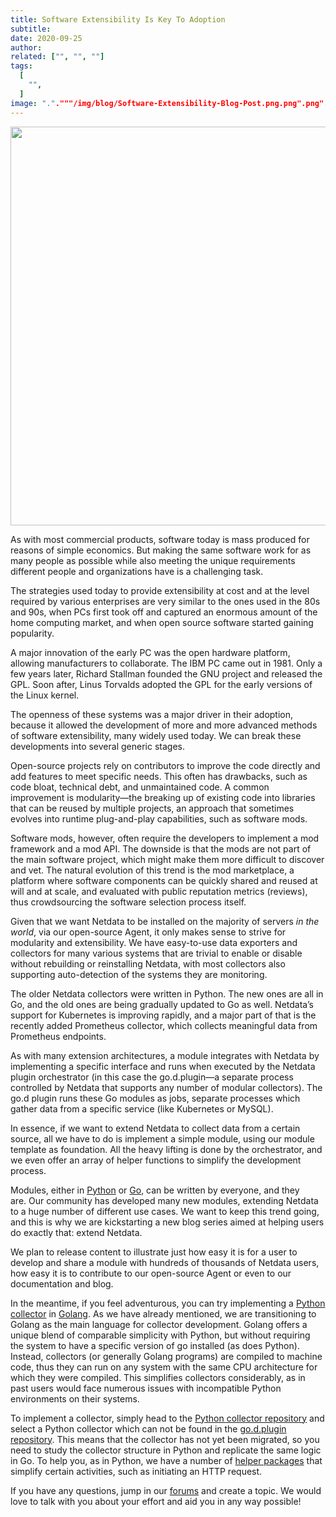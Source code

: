 ```yaml
---
title: Software Extensibility Is Key To Adoption
subtitle: 
date: 2020-09-25
author: 
related: ["", "", ""]
tags: 
  [
    "",
  ]
image: "."."""/img/blog/Software-Extensibility-Blog-Post.png.png".png".png".png".png"""""
---
```

<img class="alignnone size-full wp-image-16613" src="/img/wp-archive/uploads/2022/03/Software-Extensibility-Blog-Post.png" alt="" width="969" height="638" />

As with most commercial products, software today is mass produced for reasons of simple economics. But making the same software work for as many people as possible while also meeting the unique requirements different people and organizations have is a challenging task.

The strategies used today to provide extensibility at cost and at the level required by various enterprises are very similar to the ones used in the 80s and 90s, when PCs first took off and captured an enormous amount of the home computing market, and when open source software started gaining popularity.

A major innovation of the early PC was the open hardware platform, allowing manufacturers to collaborate. The IBM PC came out in 1981. Only a few years later, Richard Stallman founded the GNU project and released the GPL. Soon after, Linus Torvalds adopted the GPL for the early versions of the Linux kernel.

The openness of these systems was a major driver in their adoption, because it allowed the development of more and more advanced methods of software extensibility, many widely used today. We can break these developments into several generic stages.

Open-source projects rely on contributors to improve the code directly and add features to meet specific needs. This often has drawbacks, such as code bloat, technical debt, and unmaintained code. A common improvement is modularity—the breaking up of existing code into libraries that can be reused by multiple projects, an approach that sometimes evolves into runtime plug-and-play capabilities, such as software mods.

Software mods, however, often require the developers to implement a mod framework and a mod API. The downside is that the mods are not part of the main software project, which might make them more difficult to discover and vet. The natural evolution of this trend is the mod marketplace, a platform where software components can be quickly shared and reused at will and at scale, and evaluated with public reputation metrics (reviews), thus crowdsourcing the software selection process itself.

Given that we want Netdata to be installed on the majority of servers <i>in the world</i>, via our open-source Agent, it only makes sense to strive for modularity and extensibility. We have easy-to-use data exporters and collectors for many various systems that are trivial to enable or disable without rebuilding or reinstalling Netdata, with most collectors also supporting auto-detection of the systems they are monitoring.

The older Netdata collectors were written in Python. The new ones are all in Go, and the old ones are being gradually updated to Go as well. Netdata’s support for Kubernetes is improving rapidly, and a major part of that is the recently added Prometheus collector, which collects meaningful data from Prometheus endpoints.

As with many extension architectures, a module integrates with Netdata by implementing a specific interface and runs when executed by the Netdata plugin orchestrator (in this case the go.d.plugin—a separate process controlled by Netdata that supports any number of modular collectors). The go.d plugin runs these Go modules as jobs, separate processes which gather data from a specific service (like Kubernetes or MySQL).

In essence, if we want to extend Netdata to collect data from a certain source, all we have to do is implement a simple module, using our module template as foundation. All the heavy lifting is done by the orchestrator, and we even offer an array of helper functions to simplify the development process.

Modules, either in <a title="Python" href="https://learn.netdata.cloud/docs/agent/collectors/python.d.plugin#how-to-write-a-new-module" target="_blank" rel="noopener noreferrer">Python</a> or <a title="Go" href="https://learn.netdata.cloud/docs/agent/collectors/go.d.plugin#developing" target="_blank" rel="noopener noreferrer">Go</a>, can be written by everyone, and they are. Our community has developed many new modules, extending Netdata to a huge number of different use cases. We want to keep this trend going, and this is why we are kickstarting a new blog series aimed at helping users do exactly that: extend Netdata.

We plan to release content to illustrate just how easy it is for a user to develop and share a module with hundreds of thousands of Netdata users, how easy it is to contribute to our open-source Agent or even to our documentation and blog.

In the meantime, if you feel adventurous, you can try implementing a <a title="Python collector" href="https://github.com/netdata/netdata/tree/master/collectors/python.d.plugin" target="_blank" rel="noopener noreferrer">Python collector</a> in <a title="Golang" href="https://github.com/netdata/go.d.plugin" target="_blank" rel="noopener noreferrer">Golang</a>. As we have already mentioned, we are transitioning to Golang as the main language for collector development. Golang offers a unique blend of comparable simplicity with Python, but without requiring the system to have a specific version of go installed (as does Python). Instead, collectors (or generally Golang programs) are compiled to machine code, thus they can run on any system with the same CPU architecture for which they were compiled. This simplifies collectors considerably, as in past users would face numerous issues with incompatible Python environments on their systems.

To implement a collector, simply head to the <a title="Python collector repository" href="https://github.com/netdata/netdata/tree/master/collectors/python.d.plugin" target="_blank" rel="noopener noreferrer">Python collector repository</a> and select a Python collector which can not be found in the <a title="go.d.plugin repository" href="https://github.com/netdata/go.d.plugin" target="_blank" rel="noopener noreferrer">go.d.plugin repository</a>. This means that the collector has not yet been migrated, so you need to study the collector structure in Python and replicate the same logic in Go. To help you, as in Python, we have a number of <a title="helper packages" href="https://github.com/netdata/go.d.plugin/tree/master/pkg" target="_blank" rel="noopener noreferrer">helper packages</a> that simplify certain activities, such as initiating an HTTP request.

If you have any questions, jump in our <a title="forums" href="https://community.netdata.cloud/category/8/integrations" target="_blank" rel="noopener noreferrer">forums</a> and create a topic. We would love to talk with you about your effort and aid you in any way possible!
